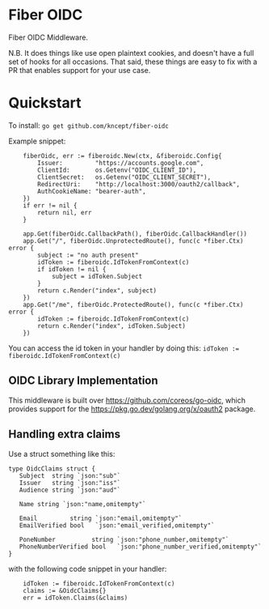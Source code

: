 # Fiber OIDC

Fiber OIDC Middleware.<br>

N.B. It does things like use open plaintext cookies, and doesn't have a full set of hooks for all occasions.
That said, these things are easy to fix with a PR that enables support for your use case.

# Quickstart

To install:
`go get github.com/kncept/fiber-oidc`

Example snippet:
```
	fiberOidc, err := fiberoidc.New(ctx, &fiberoidc.Config{
		Issuer:         "https://accounts.google.com",
		ClientId:       os.Getenv("OIDC_CLIENT_ID"),
		ClientSecret:   os.Getenv("OIDC_CLIENT_SECRET"),
		RedirectUri:    "http://localhost:3000/oauth2/callback",
		AuthCookieName: "bearer-auth",
	})
	if err != nil {
		return nil, err
	}

	app.Get(fiberOidc.CallbackPath(), fiberOidc.CallbackHandler())
	app.Get("/", fiberOidc.UnprotectedRoute(), func(c *fiber.Ctx) error {
		subject := "no auth present"
		idToken := fiberoidc.IdTokenFromContext(c)
		if idToken != nil {
			subject = idToken.Subject
		}
		return c.Render("index", subject)
	})
	app.Get("/me", fiberOidc.ProtectedRoute(), func(c *fiber.Ctx) error {
		idToken := fiberoidc.IdTokenFromContext(c)
		return c.Render("index", idToken.Subject)
	})
```

You can access the id token in your handler by doing this: `idToken := fiberoidc.IdTokenFromContext(c)`

## OIDC Library Implementation

This middleware is built over https://github.com/coreos/go-oidc, which provides support for the https://pkg.go.dev/golang.org/x/oauth2 package.

 ## Handling extra claims
 Use a struct something like this:
 ```
 type OidcClaims struct {
	Subject  string `json:"sub"`
	Issuer   string `json:"iss"`
	Audience string `json:"aud"`

	Name string `json:"name,omitempty"`

	Email         string `json:"email,omitempty"`
	EmailVerified bool   `json:"email_verified,omitempty"`

	PoneNumber          string `json:"phone_number,omitempty"`
	PhoneNumberVerified bool   `json:"phone_number_verified,omitempty"`
}
```
with the following code snippet in your handler:
```
	idToken := fiberoidc.IdTokenFromContext(c)
    claims := &OidcClaims{}
    err = idToken.Claims(&claims)
```
